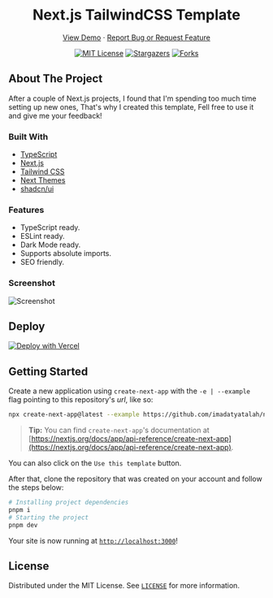 <h1 align="center">Next.js TailwindCSS Template</h1>

<div align="center">

<a href="https://next-js-tailwindcss-template.vercel.app/">View Demo</a>
·
<a href="https://github.com/imadatyatalah/next.js-template/issues">Report Bug or Request Feature</a>

</div>

<div align="center">

[![MIT License](https://img.shields.io/github/license/imadatyatalah/next.js-template?color=blue&style=for-the-badge)](https://github.com/imadatyatalah/next.js-template/blob/main/LICENSE)
[![Stargazers](https://img.shields.io/github/stars/imadatyatalah/next.js-template?style=for-the-badge)](https://github.com/imadatyatalah/next.js-template/stargazers)
[![Forks](https://img.shields.io/github/forks/imadatyatalah/next.js-template?style=for-the-badge)](https://github.com/imadatyatalah/next.js-template/network/members)

</div>

## About The Project

After a couple of Next.js projects, I found that I'm spending too much time setting up new ones, That's why I created this template, Fell free to use it and give me your feedback!

### Built With

- [TypeScript](https://www.typescriptlang.org)
- [Next.js](https://nextjs.org)
- [Tailwind CSS](https://tailwindcss.com)
- [Next Themes](https://github.com/pacocoursey/next-themes)
- [shadcn/ui](https://ui.shadcn.com)

### Features

- TypeScript ready.
- ESLint ready.
- Dark Mode ready.
- Supports absolute imports.
- SEO friendly.

### Screenshot

![Screenshot](./screenshot.png)

## Deploy

[![Deploy with Vercel](https://vercel.com/button)](https://vercel.com/new/clone?repository-url=https%3A%2F%2Fgithub.com%2Fimadatyatalah%2Fnext.js-template)

## Getting Started

Create a new application using `create-next-app` with the `-e | --example` flag pointing to this repository's _url_, like so:

```bash
npx create-next-app@latest --example https://github.com/imadatyatalah/next.js-template
```

> **Tip:** You can find `create-next-app`'s documentation at [https://nextjs.org/docs/app/api-reference/create-next-app](https://nextjs.org/docs/app/api-reference/create-next-app).

You can also click on the `Use this template` button.

After that, clone the repository that was created on your account and follow the steps below:

```bash
# Installing project dependencies
pnpm i
# Starting the project
pnpm dev
```

Your site is now running at [`http://localhost:3000`](http://localhost:3000)!

## License

Distributed under the MIT License. See [`LICENSE`](https://github.com/imadatyatalah/next.js-template/blob/main/LICENSE) for more information.
